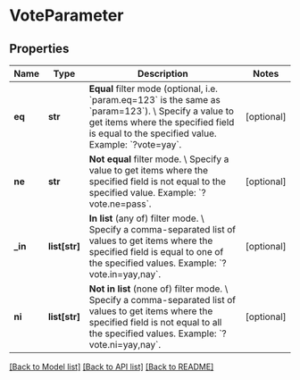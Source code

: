 # VoteParameter

## Properties
Name | Type | Description | Notes
------------ | ------------- | ------------- | -------------
**eq** | **str** | **Equal** filter mode (optional, i.e. &#x60;param.eq&#x3D;123&#x60; is the same as &#x60;param&#x3D;123&#x60;). \\ Specify a value to get items where the specified field is equal to the specified value.  Example: &#x60;?vote&#x3D;yay&#x60;. | [optional] 
**ne** | **str** | **Not equal** filter mode. \\ Specify a value to get items where the specified field is not equal to the specified value.  Example: &#x60;?vote.ne&#x3D;pass&#x60;. | [optional] 
**_in** | **list[str]** | **In list** (any of) filter mode. \\ Specify a comma-separated list of values to get items where the specified field is equal to one of the specified values.  Example: &#x60;?vote.in&#x3D;yay,nay&#x60;. | [optional] 
**ni** | **list[str]** | **Not in list** (none of) filter mode. \\ Specify a comma-separated list of values to get items where the specified field is not equal to all the specified values.  Example: &#x60;?vote.ni&#x3D;yay,nay&#x60;. | [optional] 

[[Back to Model list]](../README.md#documentation-for-models) [[Back to API list]](../README.md#documentation-for-api-endpoints) [[Back to README]](../README.md)

